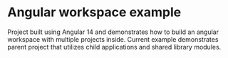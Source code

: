 # Angular workspace example
Project built using Angular 14 and demonstrates how to build an angular workspace with multiple projects inside. Current example demonstrates parent project that utilizes child applications and shared library modules.
